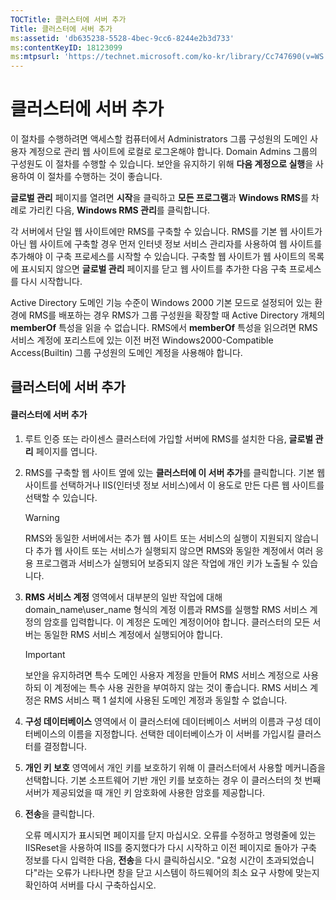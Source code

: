 ```yaml
---
TOCTitle: 클러스터에 서버 추가
Title: 클러스터에 서버 추가
ms:assetid: 'db635238-5528-4bec-9cc6-8244e2b3d733'
ms:contentKeyID: 18123099
ms:mtpsurl: 'https://technet.microsoft.com/ko-kr/library/Cc747690(v=WS.10)'
---
```


클러스터에 서버 추가
====================

이 절차를 수행하려면 액세스할 컴퓨터에서 Administrators 그룹 구성원의 도메인 사용자 계정으로 관리 웹 사이트에 로컬로 로그온해야 합니다. Domain Admins 그룹의 구성원도 이 절차를 수행할 수 있습니다. 보안을 유지하기 위해 **다음 계정으로 실행**을 사용하여 이 절차를 수행하는 것이 좋습니다.

**글로벌 관리** 페이지를 열려면 **시작**을 클릭하고 **모든 프로그램**과 **Windows RMS**를 차례로 가리킨 다음, **Windows RMS 관리**를 클릭합니다.

각 서버에서 단일 웹 사이트에만 RMS를 구축할 수 있습니다. RMS를 기본 웹 사이트가 아닌 웹 사이트에 구축할 경우 먼저 인터넷 정보 서비스 관리자를 사용하여 웹 사이트를 추가해야 이 구축 프로세스를 시작할 수 있습니다. 구축할 웹 사이트가 웹 사이트의 목록에 표시되지 않으면 **글로벌 관리** 페이지를 닫고 웹 사이트를 추가한 다음 구축 프로세스를 다시 시작합니다.

Active Directory 도메인 기능 수준이 Windows 2000 기본 모드로 설정되어 있는 환경에 RMS를 배포하는 경우 RMS가 그룹 구성원을 확장할 때 Active Directory 개체의 **memberOf** 특성을 읽을 수 없습니다. RMS에서 **memberOf** 특성을 읽으려면 RMS 서비스 계정에 포리스트에 있는 이전 버전 Windows2000-Compatible Access(Builtin) 그룹 구성원의 도메인 계정을 사용해야 합니다.

클러스터에 서버 추가
--------------------

#### 클러스터에 서버 추가

1.  루트 인증 또는 라이센스 클러스터에 가입할 서버에 RMS를 설치한 다음, **글로벌 관리** 페이지를 엽니다.

2.  RMS를 구축할 웹 사이트 옆에 있는 **클러스터에 이 서버 추가**를 클릭합니다. 기본 웹 사이트를 선택하거나 IIS(인터넷 정보 서비스)에서 이 용도로 만든 다른 웹 사이트를 선택할 수 있습니다.

    > [!Warning]  
    > RMS와 동일한 서버에서는 추가 웹 사이트 또는 서비스의 실행이 지원되지 않습니다 추가 웹 사이트 또는 서비스가 실행되지 않으면 RMS와 동일한 계정에서 여러 응용 프로그램과 서비스가 실행되어 보증되지 않은 작업에 개인 키가 노출될 수 있습니다. 


3.  **RMS 서비스 계정** 영역에서 대부분의 일반 작업에 대해 domain\_name\\user\_name 형식의 계정 이름과 RMS를 실행할 RMS 서비스 계정의 암호를 입력합니다. 이 계정은 도메인 계정이어야 합니다. 클러스터의 모든 서버는 동일한 RMS 서비스 계정에서 실행되어야 합니다.

    > [!Important]  
    > 보안을 유지하려면 특수 도메인 사용자 계정을 만들어 RMS 서비스 계정으로 사용하되 이 계정에는 특수 사용 권한을 부여하지 않는 것이 좋습니다. RMS 서비스 계정은 RMS 서비스 팩 1 설치에 사용된 도메인 계정과 동일할 수 없습니다. 


4.  **구성 데이터베이스** 영역에서 이 클러스터에 데이터베이스 서버의 이름과 구성 데이터베이스의 이름을 지정합니다. 선택한 데이터베이스가 이 서버를 가입시킬 클러스터를 결정합니다.

5.  **개인 키 보호** 영역에서 개인 키를 보호하기 위해 이 클러스터에서 사용할 메커니즘을 선택합니다. 기본 소프트웨어 기반 개인 키를 보호하는 경우 이 클러스터의 첫 번째 서버가 제공되었을 때 개인 키 암호화에 사용한 암호를 제공합니다.

6.  **전송**을 클릭합니다.

    오류 메시지가 표시되면 페이지를 닫지 마십시오. 오류를 수정하고 명령줄에 있는 IISReset을 사용하여 IIS를 중지했다가 다시 시작하고 이전 페이지로 돌아가 구축 정보를 다시 입력한 다음, **전송**을 다시 클릭하십시오. "요청 시간이 초과되었습니다"라는 오류가 나타나면 창을 닫고 시스템이 하드웨어의 최소 요구 사항에 맞는지 확인하여 서버를 다시 구축하십시오.
